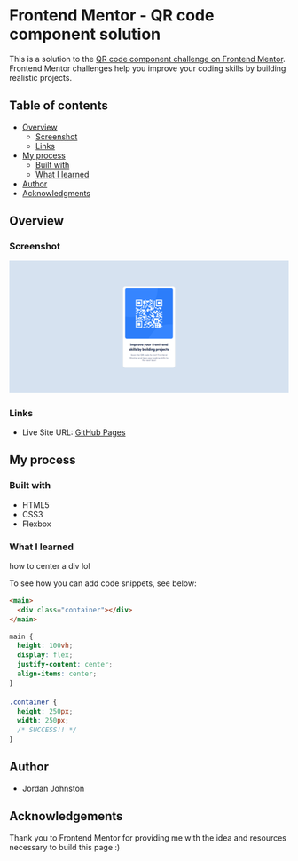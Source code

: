 # Frontend Mentor - QR code component solution

This is a solution to the [QR code component challenge on Frontend Mentor](https://www.frontendmentor.io/challenges/qr-code-component-iux_sIO_H). Frontend Mentor challenges help you improve your coding skills by building realistic projects.

## Table of contents

- [Overview](#overview)
  - [Screenshot](#screenshot)
  - [Links](#links)
- [My process](#my-process)
  - [Built with](#built-with)
  - [What I learned](#what-i-learned)
- [Author](#author)
- [Acknowledgments](#acknowledgments)

## Overview

### Screenshot

![](image.png)

### Links

- Live Site URL: [GitHub Pages](https://jordanj03.github.io/qr-code)

## My process

### Built with

- HTML5
- CSS3
- Flexbox

### What I learned

how to center a div lol

To see how you can add code snippets, see below:

```html
<main>
  <div class="container"></div>
</main>
```

```css
main {
  height: 100vh;
  display: flex;
  justify-content: center;
  align-items: center;
}

.container {
  height: 250px;
  width: 250px;
  /* SUCCESS!! */
}
```

## Author

- Jordan Johnston

## Acknowledgements

Thank you to Frontend Mentor for providing me with the idea and resources necessary to build this page :)
